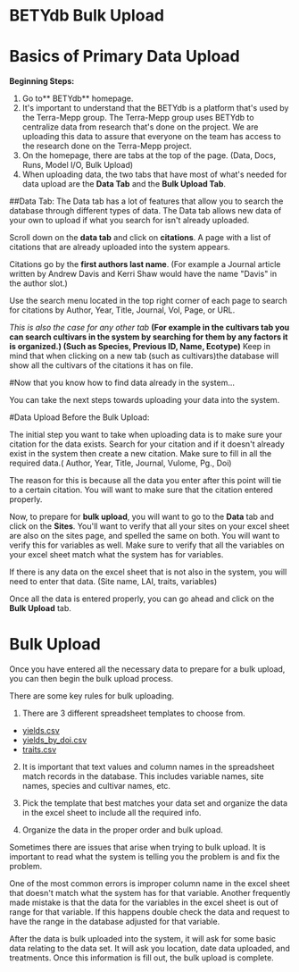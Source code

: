 # BETYdb Bulk Upload
Basics of Primary Data Upload
=======

****Beginning Steps:****
1. Go to** BETYdb** homepage. 
2. It's important to understand that the BETYdb is a platform that's used by the Terra-Mepp group. The Terra-Mepp group uses BETYdb to centralize data from research that's done on the project. We are uploading this data to assure that everyone on the team has access to the research done on the Terra-Mepp project. 
2. On the homepage, there are tabs at the top of the page. (Data, Docs, Runs, Model I/O, Bulk Upload)  
3. When uploading data, the two tabs that have most of what's needed for data upload are the **Data Tab** and the **Bulk Upload Tab**. 




##Data Tab:
The Data tab has a lot of features that allow you to search the database through different types of data. The Data tab allows new data of your own to upload if what you search for isn't already uploaded. 

Scroll down on the **data tab** and click on **citations**. A page with a list of citations that are already uploaded into the system appears. 

Citations go by the **first authors last name**.  (For example a Journal article written by Andrew Davis and Kerri Shaw would have the name "Davis" in the author slot.) 

Use the search menu located in the top right corner of each page to search for citations by Author, Year, Title, Journal, Vol, Page, or URL.

*This is also the case for any other tab*
 **(For example in the cultivars tab you can search cultivars in the system by searching for them by any factors it is organized.) 
 (Such as Species, Previous ID, Name, Ecotype)** 
 Keep in mind that when clicking on a new tab (such as cultivars)the database will show all the cultivars of the citations it has on file. 


#Now that you know how to find data already in the system...

You can take the next steps towards uploading your data into the system. 

#Data Upload Before the Bulk Upload:

The initial step you want to take when uploading data is to make sure your citation for the data exists. 
Search for your citation and if it doesn't already exist in the system then create a new citation. Make sure to fill in all the required data.( Author, Year, Title, Journal, Vulome, Pg., Doi)

The reason for this is because all the data you enter after this point will tie to a certain citation. You will want to make sure that the citation entered properly.

Now, to prepare for **bulk upload**, you will want to go to the **Data** tab and click on the **Sites**. You'll want to verify that all your sites on your excel sheet are also on the sites page, and spelled the same on both. You will want to verify this for variables as well. Make sure to verify that all the variables on your excel sheet match what the system has for variables. 

If there is any data on the excel sheet that is not also in the system, you will need to enter that data. (Site name, LAI, traits, variables) 

Once all the data is entered properly, you can go ahead and click on the **Bulk Upload** tab. 

# Bulk Upload 

Once you have entered all the necessary data to prepare for a bulk upload, you can then begin the bulk upload process. 

There are some key rules for bulk uploading.

1. There are 3 different spreadsheet templates to choose from.
  * [yields.csv](https://docs.google.com/spreadsheets/d/1maK1uKr6i9KERaYdU5zSiXcBndQoiG4Vgn2DTnqdfbA/export?format=csv&gid=0)
  * [yields\_by\_doi.csv](https://docs.google.com/spreadsheets/d/1ExLosMvX05jHWO9UYVE4Dxcl2ZbUgPc0KYoUPruaOtM/export?format=csv&gid=0)
  * [traits.csv](https://docs.google.com/spreadsheets/d/1TK-u-m4SG1KupYCVDUIye1C3zX8b1xgaYIG1fHNkYjs/export?format=csv&gid=0)
2. It is important that text values and column names in the spreadsheet match records in the database. This includes variable names, site names, species and cultivar names, etc.

3. Pick the template that best matches your data set and organize the data in the excel sheet to include all the required info. 
4. Organize the data in the proper order and bulk upload.


Sometimes there are issues that arise when trying to bulk upload. It is important to read what the system is telling you the problem is and fix the problem. 

One of the most common errors is improper column name in the excel sheet that doesn't match what the system has for that variable. Another frequently made mistake is that the data for the variables in the excel sheet is out of range for that variable. If this happens double check the data and request to have the range in the database adjusted for that variable. 

After the data is bulk uploaded into the system, it will ask for some basic data relating to the data set. It will ask you location, date data uploaded, and treatments. Once this information is fill out, the bulk upload is complete.
